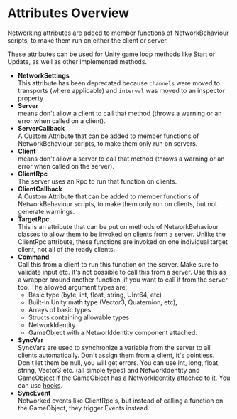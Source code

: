 # Attributes Overview

Networking attributes are added to member functions of NetworkBehaviour scripts, to make them run on either the client or server.

These attributes can be used for Unity game loop methods like Start or Update, as well as other implemented methods.

-   **NetworkSettings**  
    This attribute has been deprecated because `channels` were moved to transports (where applicable) and `interval` was moved to an inspector property
-   **Server**  
    means don't allow a client to call that method (throws a warning or an error when called on a client).
-   **ServerCallback**  
    A Custom Attribute that can be added to member functions of NetworkBehaviour scripts, to make them only run on servers.
-   **Client**  
    means don't allow a server to call that method (throws a warning or an error when called on the server).
-   **ClientRpc**  
    The server uses an Rpc to run that function on clients.
-   **ClientCallback**  
    A Custom Attribute that can be added to member functions of NetworkBehaviour scripts, to make them only run on clients, but not generate warnings.
-   **TargetRpc**  
    This is an attribute that can be put on methods of NetworkBehaviour classes to allow them to be invoked on clients from a server. Unlike the ClientRpc attribute, these functions are invoked on one individual target client, not all of the ready clients.
-   **Command**  
	Call this from a client to run this function on the server. Make sure to validate input etc. It's not possible to call this from a server. Use this as a wrapper around another function, if you want to call it from the server too.
	The allowed argument types are;
	-   Basic type (byte, int, float, string, UInt64, etc)
	-   Built-in Unity math type (Vector3, Quaternion, etc),
	-   Arrays of basic types
	-   Structs containing allowable types
	-   NetworkIdentity
	-   GameObject with a NetworkIdentity component attached.
-   **SyncVar**  
	SyncVars are used to synchronize a variable from the server to all clients automatically. Don't assign them from a client, it's pointless. Don't let them be null, you will get errors. You can use int, long, float, string, Vector3 etc. (all simple types) and NetworkIdentity and GameObject if the GameObject has a NetworkIdentity attached to it. You can use [hooks](SyncVarHook).
-   **SyncEvent**  
    Networked events like ClientRpc's, but instead of calling a function on the GameObject, they trigger Events instead.
